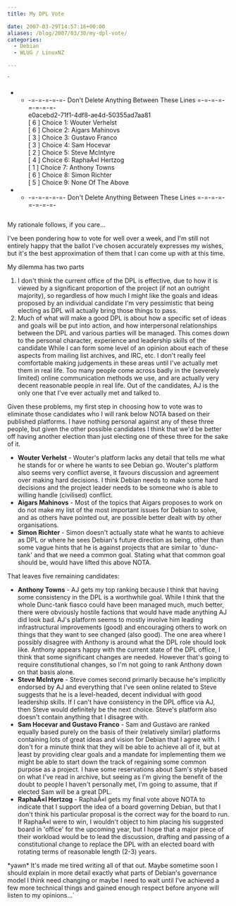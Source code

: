```yaml
---
title: My DPL Vote

date: 2007-03-29T14:57:16+00:00
aliases: /blog/2007/03/30/my-dpl-vote/
categories:
  - Debian
  - WLUG / LinuxNZ

---
```

`<br />
- - -=-=-=-=-=- Don't Delete Anything Between These Lines =-=-=-=-=-=-=-=-<br />
e0acebd2-71f1-4df8-ae4d-50355ad7aa81<br />
[ 6 ] Choice 1: Wouter Verhelst<br />
[ 6 ] Choice 2: Aigars Mahinovs<br />
[ 3 ] Choice 3: Gustavo Franco<br />
[ 3 ] Choice 4: Sam Hocevar<br />
[ 2 ] Choice 5: Steve McIntyre<br />
[ 4 ] Choice 6: RaphaÃ«l Hertzog<br />
[ 1 ] Choice 7: Anthony Towns<br />
[ 6 ] Choice 8: Simon Richter<br />
[ 5 ] Choice 9: None Of The Above<br />
- - -=-=-=-=-=- Don't Delete Anything Between These Lines =-=-=-=-=-=-=-=-<br />
` `</p>
<p>My rationale follows, if you care...</p>
<p>I've been pondering how to vote for well over a week, and I'm still not entirely happy that the ballot I've chosen accurately expresses my wishes, but it's the best approximation of them that I can come up with at this time.</p>
<p>My dilemma has two parts</p>
<ol type="1">
<li>I don't think the current office of the DPL is effective, due to how it is viewed by a significant proportion of the project (if not an outright majority), so regardless of how much I might like the goals and ideas proposed by an individual candidate I'm very pessimistic that being electing as DPL will actually bring those things to pass.</li>
<li>Much of what will make a good DPL is about how a specific set of ideas and goals will be put into action, and how interpersonal relationships between the DPL and various parties will be managed. This comes down to the personal character, experience and leadership skills of the candidate While I can form some level of an opinion about each of these aspects from mailing list archives, and IRC, etc. I don't really feel comfortable making judgements in these areas until I've actually met them in real life. Too many people come across badly in the (severely limited) online communication methods we use, and are actually very decent reasonable people in real life. Out of the candidates, AJ is the only one that I've ever actually met and talked to.</li>
</ol>
<p>Given these problems, my first step in choosing how to vote was to eliminate those candidates who I will rank below NOTA based on their published platforms. I have nothing personal against any of these three people, but given the other possible candidates I think that we'd be better off having another election than just electing one of these three for the sake of it.</p>
<ul>
<li><strong>Wouter Verhelst</strong> -  Wouter's platform lacks any detail that tells me what he stands for or where he wants to see Debian go. Wouter's platform also seems very conflict averse, it favours discussion and agreement over making hard decisions. I think Debian needs to make some hard decisions and the project leader needs to be someone who is able to willing handle (civilised) conflict.</li>
<li><strong>Aigars Mahinovs</strong> - Most of the topics that Aigars proposes to work on do not make my list of the most important issues for Debian to solve, and as others have pointed out, are possible better dealt with by other organisations.</li>
<li><strong>Simon Richter</strong> - Simon doesn't actually state what he wants to achieve as DPL or where he sees Debian's future direction as being, other than some vague hints that he is against projects that are similar to 'dunc-tank' and that we need a common goal. Stating what that common goal should be, would have lifted this above NOTA.</li>
</ul>
<p>That leaves five remaining candidates:</p>
<ul>
<li><strong>Anthony Towns</strong> - AJ gets my top ranking because I think that having some consistency in the DPL is a worthwhile goal. While I think that the whole Dunc-tank fiasco could have been managed much, much better, there were obviously hostile factions that would have made anything AJ did look bad. AJ's platform seems to mostly involve him leading infrastructural improvements (good) and encouraging others to work on things that they want to see changed (also good). The one area where I possibly disagree with Anthony is around what the DPL role should look like.  Anthony appears happy with the current state of the DPL office, I think that some significant changes are needed. However that's going to require constitutional changes,  so I'm not going to rank Anthony down on that basis alone.</li>
<li><strong>Steve McIntyre</strong> - Steve comes second primarily because he's implicitly endorsed by AJ and everything that I've seen online related to Steve suggests that he is a level-headed, decent individual with good leadership skills. If I can't have consistency in the DPL office via AJ, then Steve would definitely be the next choice. Steve's platform also doesn't contain anything that I disagree with.</li>
<li><strong>Sam Hocevar and Gustavo Franco</strong> - Sam and Gustavo are ranked equally based purely on the basis of their (relatively similar) platforms containing <emph>lots</emph> of great ideas and vision for Debian that I agree with. I don't for a minute think that they will be able to achieve all of it, but at least by providing clear goals and a mandate for implementing them we might be able to start down the track of regaining some common purpose as a project. I have some reservations about Sam's style based on what I've read in archive, but seeing as I'm giving the benefit of the doubt to people I haven't personally met, I'm going to assume, that if elected Sam will be a great DPL.</li>
<li><strong>RaphaÃ«l Hertzog</strong> - RaphaÃ«l gets my final vote above NOTA to indicate that I support the idea of a board governing Debian, but that I don't think his particular proposal is the correct way for the board to run. If RaphaÃ«l were to win, I wouldn't object to him placing his suggested board in 'office' for the upcoming year, but I hope that a major piece of their workload would be to lead the discussion, drafting and passing of a constitutional change to replace the DPL with an elected board with rotating terms of reasonable length (2-3) years.</li>
</ul>
<p>*yawn* It's made me tired writing all of that out. Maybe sometime soon I should explain in more detail exactly what parts of Debian's governance model I think need changing or maybe I need to wait until I've achieved a few more technical things and gained enough respect before anyone will listen to my opinions...`